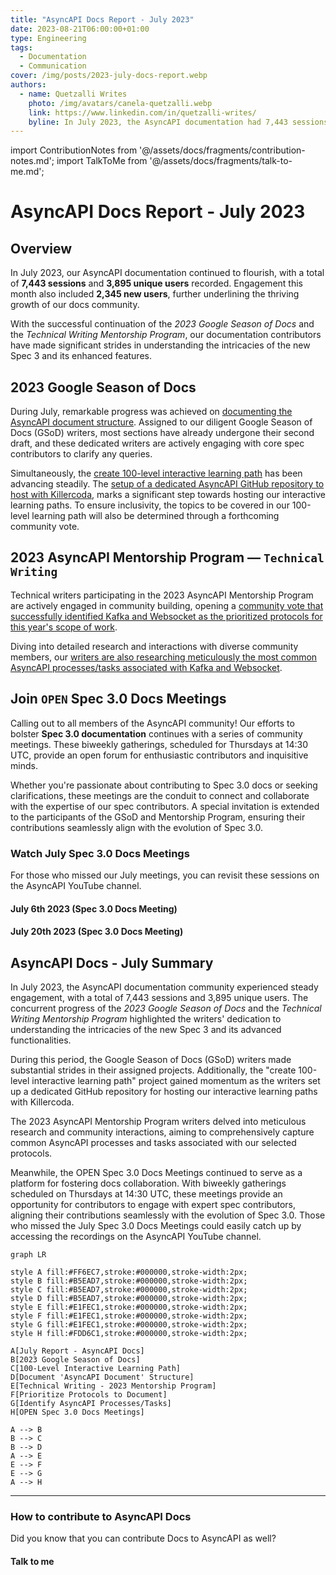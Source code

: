 ```yaml
---
title: "AsyncAPI Docs Report - July 2023"
date: 2023-08-21T06:00:00+01:00
type: Engineering
tags:
  - Documentation
  - Communication
cover: /img/posts/2023-july-docs-report.webp
authors:
  - name: Quetzalli Writes
    photo: /img/avatars/canela-quetzalli.webp
    link: https://www.linkedin.com/in/quetzalli-writes/
    byline: In July 2023, the AsyncAPI documentation had 7,443 sessions and  3,895 unique users, including  2,345 new users.
---
```


import ContributionNotes from '@/assets/docs/fragments/contribution-notes.md';
import TalkToMe from '@/assets/docs/fragments/talk-to-me.md';

# AsyncAPI Docs Report - July 2023

## Overview
In July 2023, our AsyncAPI documentation continued to flourish, with a total of **7,443 sessions** and **3,895 unique users** recorded. Engagement this month also included **2,345 new users**, further underlining the thriving growth of our docs community.

With the successful continuation of the _2023 Google Season of Docs_ and the _Technical Writing Mentorship Program_, our documentation contributors have made significant strides in understanding the intricacies of the new Spec 3 and its enhanced features.

## 2023 Google Season of Docs
During July, remarkable progress was achieved on [documenting the AsyncAPI document structure](https://github.com/asyncapi/website/issues/1507). Assigned to our diligent Google Season of Docs (GSoD) writers, most sections have already undergone their second draft, and these dedicated writers are actively engaging with core spec contributors to clarify any queries.

Simultaneously, the [create 100-level interactive learning path](https://github.com/asyncapi/website/issues/1520) has been advancing steadily. The [setup of a dedicated AsyncAPI GitHub repository to host with Killercoda](https://github.com/asyncapi/website/issues/1522), marks a significant step towards hosting our interactive learning paths. To ensure inclusivity, the topics to be covered in our 100-level learning path will also be determined through a forthcoming community vote.

## 2023 AsyncAPI Mentorship Program — `Technical Writing` 
Technical writers participating in the 2023 AsyncAPI Mentorship Program are actively engaged in community building, opening a [community vote that successfully identified Kafka and Websocket as the prioritized protocols for this year's scope of work](https://github.com/orgs/asyncapi/discussions/815). 

Diving into detailed research and interactions with diverse community members, our [writers are also researching meticulously the most common AsyncAPI processes/tasks associated with Kafka and Websocket](https://github.com/orgs/asyncapi/discussions/814).

## Join `OPEN` Spec 3.0 Docs Meetings
Calling out to all members of the AsyncAPI community! Our efforts to bolster **Spec 3.0 documentation** continues with a series of community meetings. These biweekly gatherings, scheduled for Thursdays at 14:30 UTC, provide an open forum for enthusiastic contributors and inquisitive minds.

Whether you're passionate about contributing to Spec 3.0 docs or seeking clarifications, these meetings are the conduit to connect and collaborate with the expertise of our spec contributors. A special invitation is extended to the participants of the GSoD and Mentorship Program, ensuring their contributions seamlessly align with the evolution of Spec 3.0.

### Watch July Spec 3.0 Docs Meetings
For those who missed our July meetings, you can revisit these sessions on the AsyncAPI YouTube channel. 

#### July 6th 2023 (Spec 3.0 Docs Meeting)
<YouTube id="Lunp8eSLONc" />

#### July 20th 2023 (Spec 3.0 Docs Meeting)
<YouTube id="a2luTxpmkfs" />


## AsyncAPI Docs - July Summary
In July 2023, the AsyncAPI documentation community experienced steady engagement, with a total of 7,443 sessions and 3,895 unique users. The concurrent progress of the _2023 Google Season of Docs_ and the _Technical Writing Mentorship Program_ highlighted the writers' dedication to understanding the intricacies of the new Spec 3 and its advanced functionalities.

During this period, the Google Season of Docs (GSoD) writers made substantial strides in their assigned projects. Additionally, the "create 100-level interactive learning path" project gained momentum as the writers set up a dedicated GitHub repository for hosting our interactive learning paths with Killercoda. 

The 2023 AsyncAPI Mentorship Program writers delved into meticulous research and community interactions, aiming to comprehensively capture common AsyncAPI processes and tasks associated with our selected protocols. 

Meanwhile, the OPEN Spec 3.0 Docs Meetings continued to serve as a platform for fostering docs collaboration. With biweekly gatherings scheduled on Thursdays at 14:30 UTC, these meetings provide an opportunity for contributors to engage with expert spec contributors, aligning their contributions seamlessly with the evolution of Spec 3.0. Those who missed the July Spec 3.0 Docs Meetings could easily catch up by accessing the recordings on the AsyncAPI YouTube channel. 

```mermaid
graph LR

style A fill:#FF6EC7,stroke:#000000,stroke-width:2px;
style B fill:#B5EAD7,stroke:#000000,stroke-width:2px;
style C fill:#B5EAD7,stroke:#000000,stroke-width:2px;
style D fill:#B5EAD7,stroke:#000000,stroke-width:2px; 
style E fill:#E1FEC1,stroke:#000000,stroke-width:2px;
style F fill:#E1FEC1,stroke:#000000,stroke-width:2px;
style G fill:#E1FEC1,stroke:#000000,stroke-width:2px;
style H fill:#FDD6C1,stroke:#000000,stroke-width:2px;

A[July Report - AsyncAPI Docs]
B[2023 Google Season of Docs]
C[100-Level Interactive Learning Path]
D[Document 'AsyncAPI Document' Structure]
E[Technical Writing - 2023 Mentorship Program]
F[Prioritize Protocols to Document]
G[Identify AsyncAPI Processes/Tasks]
H[OPEN Spec 3.0 Docs Meetings]

A --> B
B --> C
B --> D
A --> E
E --> F
E --> G
A --> H
```

---

### How to contribute to AsyncAPI Docs
Did you know that you can contribute Docs to AsyncAPI as well?
<ContributionNotes />

#### Talk to me
<TalkToMe />